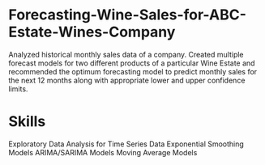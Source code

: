 # Forecasting-Wine-Sales-for-ABC-Estate-Wines-Company
Analyzed historical monthly sales data of a company. Created multiple forecast models for two different products of a particular Wine Estate and recommended the optimum forecasting model to predict monthly sales for the next 12 months along with appropriate lower and upper confidence limits.

# Skills
Exploratory Data Analysis for Time Series Data
Exponential Smoothing Models
ARIMA/SARIMA Models
Moving Average Models

